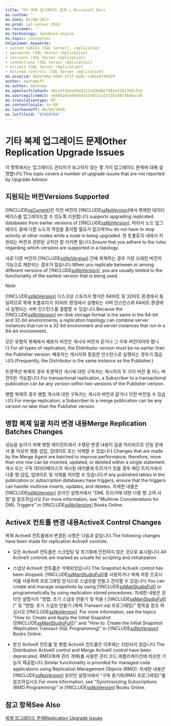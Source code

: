 ```yaml
---
title: 기타 복제 업그레이드 문제 | Microsoft Docs
ms.custom: ''
ms.date: 03/06/2017
ms.prod: sql-server-2014
ms.reviewer: ''
ms.technology: database-engine
ms.topic: conceptual
helpviewer_keywords:
- system tables [SQL Server], replication
- passwords [SQL Server replication]
- versions [SQL Server replication]
- connections [SQL Server replication]
- scripts [SQL Server replication]
- ActiveX controls [SQL Server replication]
ms.assetid: 8a5e74be-4992-4f17-b20c-c3dce8f49329
author: mashamsft
ms.author: mathoma
ms.openlocfilehash: e8ce3f35ead9d3322c636462f682ef391703cfe2
ms.sourcegitcommit: ad4d92dce894592a259721a1571b1d8736abacdb
ms.translationtype: MT
ms.contentlocale: ko-KR
ms.lasthandoff: 08/04/2020
ms.locfileid: "87659789"
---
```

# <a name="other-replication-upgrade-issues"></a><span data-ttu-id="c7392-102">기타 복제 업그레이드 문제</span><span class="sxs-lookup"><span data-stu-id="c7392-102">Other Replication Upgrade Issues</span></span>
  <span data-ttu-id="c7392-103">이 항목에서는 업그레이드 관리자가 보고하지 않는 몇 가지 업그레이드 문제에 대해 설명합니다.</span><span class="sxs-lookup"><span data-stu-id="c7392-103">This topic covers a number of upgrade issues that are not reported by Upgrade Advisor.</span></span>  
  
## <a name="versions-supported"></a><span data-ttu-id="c7392-104">지원되는 버전</span><span class="sxs-lookup"><span data-stu-id="c7392-104">Versions Supported</span></span>  
 [!INCLUDE[ssCurrent](../../includes/sscurrent-md.md)]<span data-ttu-id="c7392-105">은 이전 버전의 [!INCLUDE[ssNoVersion](../../includes/ssnoversion-md.md)]에서 복제된 데이터베이스를 업그레이드할 수 있도록 지원합니다.</span><span class="sxs-lookup"><span data-stu-id="c7392-105">supports upgrading replicated databases from earlier versions of [!INCLUDE[ssNoVersion](../../includes/ssnoversion-md.md)].</span></span> <span data-ttu-id="c7392-106">따라서 노드 업그레이드 중에 다른 노드의 작업을 중지할 필요가 없으며</span><span class="sxs-lookup"><span data-stu-id="c7392-106">You do not have to stop activity at other nodes while a node is being upgraded.</span></span> <span data-ttu-id="c7392-107">한 토폴로지 내에서 지원되는 버전과 관련된 규칙만 잘 지키면 됩니다.</span><span class="sxs-lookup"><span data-stu-id="c7392-107">Ensure that you adhere to the rules regarding which versions are supported in a topology.</span></span>  
  
 <span data-ttu-id="c7392-108">서로 다른 버전의 [!INCLUDE[ssNoVersion](../../includes/ssnoversion-md.md)] 간에 복제하는 경우 가장 오래된 버전의 기능으로 제한되는 경우가 많습니다.</span><span class="sxs-lookup"><span data-stu-id="c7392-108">When you replicate between or among different versions of [!INCLUDE[ssNoVersion](../../includes/ssnoversion-md.md)], you are usually limited to the functionality of the earliest version that is being used.</span></span>  
  
> [!NOTE]  
>  <span data-ttu-id="c7392-109">[!INCLUDE[ssNoVersion](../../includes/ssnoversion-md.md)] 디스크상 스토리지 형식은 64비트 및 32비트 환경에서 동일하므로 복제 토폴로지가 32비트 환경에서 실행되는 서버 인스턴스와 64비트 환경에서 실행되는 서버 인스턴스를 결합할 수 있습니다.</span><span class="sxs-lookup"><span data-stu-id="c7392-109">Because the [!INCLUDE[ssNoVersion](../../includes/ssnoversion-md.md)] on-disk storage format is the same in the 64-bit and 32-bit environments, a replication topology can combine server instances that run in a 32-bit environment and server instances that run in a 64-bit environment.</span></span>  
  
 <span data-ttu-id="c7392-110">모든 유형의 복제에서 배포자 버전은 게시자 버전과 같거나 그 이후 버전이어야 합니다.</span><span class="sxs-lookup"><span data-stu-id="c7392-110">For all types of replication, the Distributor version must be no earlier than the Publisher version.</span></span> <span data-ttu-id="c7392-111">배포자는 게시자와 동일한 인스턴스로 실행되는 경우가 많습니다.</span><span class="sxs-lookup"><span data-stu-id="c7392-111">(Frequently, the Distributor is the same instance as the Publisher.)</span></span>  
  
 <span data-ttu-id="c7392-112">트랜잭션 복제의 경우 트랜잭션 게시에 대한 구독자는 게시자의 두 가지 버전 중 어느 버전이든 가능합니다.</span><span class="sxs-lookup"><span data-stu-id="c7392-112">For transactional replication, a Subscriber to a transactional publication can be any version within two versions of the Publisher version.</span></span>  
  
 <span data-ttu-id="c7392-113">병합 복제의 경우 병합 게시에 대한 구독자는 게시자 버전과 같거나 이전 버전일 수 있습니다.</span><span class="sxs-lookup"><span data-stu-id="c7392-113">For merge replication, a Subscriber to a merge publication can be any version no later than the Publisher version.</span></span>  
  
## <a name="merge-replication-batches-changes"></a><span data-ttu-id="c7392-114">병합 복제 일괄 처리 변경 내용</span><span class="sxs-lookup"><span data-stu-id="c7392-114">Merge Replication Batches Changes</span></span>  
 <span data-ttu-id="c7392-115">성능을 높이기 위해 병합 에이전트에서 수행된 변경 내용이 일괄 처리되므로 단일 문에서 둘 이상의 행을 삽입, 업데이트 또는 삭제할 수 있습니다.</span><span class="sxs-lookup"><span data-stu-id="c7392-115">Changes that are made by the Merge Agent are batched to improve performance; therefore, more than one row can be inserted, updated, or deleted within a single statement.</span></span> <span data-ttu-id="c7392-116">게시 또는 구독 데이터베이스의 게시된 테이블에 트리거가 있을 경우 해당 트리거에서 다중 행 삽입, 업데이트 및 삭제를 처리할 수 있습니다.</span><span class="sxs-lookup"><span data-stu-id="c7392-116">If any published tables in the publication or subscription databases have triggers, ensure that the triggers can handle multirow inserts, updates, and deletes.</span></span> <span data-ttu-id="c7392-117">자세한 내용은 [!INCLUDE[ssNoVersion](../../includes/ssnoversion-md.md)] 온라인 설명서에서 "DML 트리거에 대한 다중 행 고려 사항"을 참조하십시오.</span><span class="sxs-lookup"><span data-stu-id="c7392-117">For more information, see "Multirow Considerations for DML Triggers" in [!INCLUDE[ssNoVersion](../../includes/ssnoversion-md.md)] Books Online.</span></span>  
  
## <a name="activex-control-changes"></a><span data-ttu-id="c7392-118">ActiveX 컨트롤 변경 내용</span><span class="sxs-lookup"><span data-stu-id="c7392-118">ActiveX Control Changes</span></span>  
 <span data-ttu-id="c7392-119">복제 ActiveX 컨트롤에서 변경된 사항은 다음과 같습니다.</span><span class="sxs-lookup"><span data-stu-id="c7392-119">The following changes have been made for replication ActiveX controls:</span></span>  
  
-   <span data-ttu-id="c7392-120">모든 ActiveX 컨트롤은 스크립팅 및 초기화에 안전하지 않은 것으로 표시됩니다.</span><span class="sxs-lookup"><span data-stu-id="c7392-120">All ActiveX controls are marked as unsafe for scripting and initialization.</span></span>  
  
-   <span data-ttu-id="c7392-121">스냅샷 ActiveX 컨트롤은 삭제되었습니다.</span><span class="sxs-lookup"><span data-stu-id="c7392-121">The Snapshot ActiveX control has been dropped.</span></span> <span data-ttu-id="c7392-122">[!INCLUDE[ssManStudioFull](../../includes/ssmanstudiofull-md.md)]를 사용하거나 복제 저장 프로시저를 사용하여 프로그래밍 방식으로 스냅샷을 만들고 관리할 수 있습니다.</span><span class="sxs-lookup"><span data-stu-id="c7392-122">You can create and manage snapshots by using [!INCLUDE[ssManStudioFull](../../includes/ssmanstudiofull-md.md)] or programmatically by using replication stored procedures.</span></span> <span data-ttu-id="c7392-123">자세한 내용은 온라인 설명서의 "방법: 초기 스냅숏 만들기 및 적용 ( [!INCLUDE[ssManStudioFull](../../includes/ssmanstudiofull-md.md)] )" 및 "방법: 초기 스냅숏 만들기 (복제 Transact-sql 프로그래밍)" 항목을 참조 하십시오 [!INCLUDE[ssNoVersion](../../includes/ssnoversion-md.md)] .</span><span class="sxs-lookup"><span data-stu-id="c7392-123">For more information, see the topics "How to: Create and Apply the Initial Snapshot ([!INCLUDE[ssManStudioFull](../../includes/ssmanstudiofull-md.md)])" and "How to: Create the Initial Snapshot (Replication Transact-SQL Programming)" in [!INCLUDE[ssNoVersion](../../includes/ssnoversion-md.md)] Books Online.</span></span>  
  
-   <span data-ttu-id="c7392-124">분산 ActiveX 컨트롤 및 병합 ActiveX 컨트롤은 이후에는 지원되지 않습니다.</span><span class="sxs-lookup"><span data-stu-id="c7392-124">The Distribution ActiveX control and Merge ActiveX control have been deprecated.</span></span> <span data-ttu-id="c7392-125">RMO(복제 관리 개체)를 사용한 관리 코드 애플리케이션에 비슷한 기능이 제공됩니다.</span><span class="sxs-lookup"><span data-stu-id="c7392-125">Similar functionality is provided for managed code applications using Replication Management Objects (RMO).</span></span> <span data-ttu-id="c7392-126">자세한 내용은 [!INCLUDE[ssNoVersion](../../includes/ssnoversion-md.md)] 온라인 설명서에서 "구독 동기화(RMO 프로그래밍)"를 참조하십시오.</span><span class="sxs-lookup"><span data-stu-id="c7392-126">For more information, see "Synchronizing Subscriptions (RMO Programming)" in [!INCLUDE[ssNoVersion](../../includes/ssnoversion-md.md)] Books Online.</span></span>  
  
## <a name="see-also"></a><span data-ttu-id="c7392-127">참고 항목</span><span class="sxs-lookup"><span data-stu-id="c7392-127">See Also</span></span>  
 [<span data-ttu-id="c7392-128">복제 업그레이드 문제</span><span class="sxs-lookup"><span data-stu-id="c7392-128">Replication Upgrade Issues</span></span>](../../../2014/sql-server/install/replication-upgrade-issues.md)  
  
  
